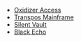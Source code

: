 - [Oxidizer Access](http://7ox1d1zer6l0ngaddress7secure1access.onion)
- [Transpos Mainframe](http://traspos2randomlysecured9l0ngaddress.onion)
- [Silent Vault](http://silentvault7ultrasecurelonglink4hidden.onion)
- [Black Echo](http://blkecho1hiddenservice9verylongandsecure.onion)
